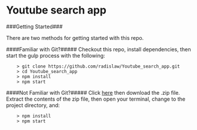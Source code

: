 # Youtube search app

###Getting Started###

There are two methods for getting started with this repo.

####Familiar with Git?#####
Checkout this repo, install dependencies, then start the gulp process with the following:

```
	> git clone https://github.com/radislaw/Youtube_search_app.git
	> cd Youtube_search_app
	> npm install
	> npm start
```

####Not Familiar with Git?#####
Click [here](https://github.com/radislaw/Youtube_search_app/archive/master.zip) then download the .zip file.  Extract the contents of the zip file, then open your terminal, change to the project directory, and:

```
	> npm install
	> npm start
```
